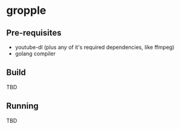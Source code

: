# gropple

## Pre-requisites

* youtube-dl (plus any of it's required dependencies, like ffmpeg)
* golang compiler

## Build

TBD

## Running

TBD

